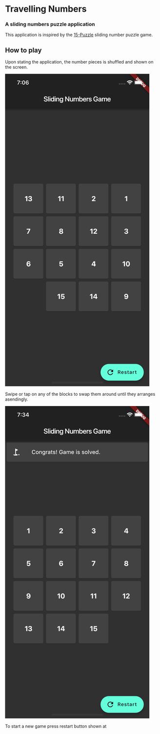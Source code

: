# Travelling Numbers
### A sliding numbers puzzle application

This application is inspired by the [15-Puzzle](https://en.wikipedia.org/wiki/15_puzzle) sliding number puzzle game. 

## How to play
Upon stating the application, the number pieces is shuffled and shown on the screen.

![Start Up Screen](/screenshot/startup.png)

Swipe or tap on any of the blocks to swap them around until they arranges asendingly.

![Solved Screen](/screenshot/solved.png)

To start a new game press restart button shown at 